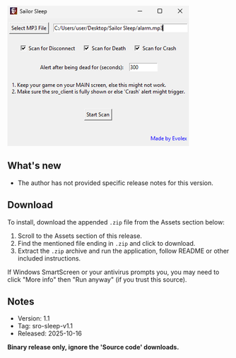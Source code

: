 ﻿![SRO Sleep](https://raw.githubusercontent.com/0xEvolex/sailor-downloads/main/images/sro-sleep/card.png)

## What's new

- The author has not provided specific release notes for this version.

## Download

To install, download the appended `.zip` file from the Assets section below:

1. Scroll to the Assets section of this release.
2. Find the mentioned file ending in `.zip` and click to download.
3. Extract the `.zip` archive and run the application, follow README or other included instructions.

If Windows SmartScreen or your antivirus prompts you, you may need to click "More info" then "Run anyway" (if you trust this source).

## Notes

- Version: 1.1
- Tag: sro-sleep-v1.1
- Released: 2025-10-16

**Binary release only, ignore the 'Source code' downloads.**


